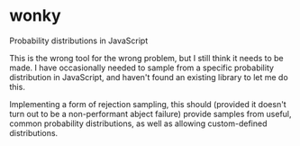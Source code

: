 # wonky
Probability distributions in JavaScript

This is the wrong tool for the wrong problem, but I still think it needs to be made. I have occasionally needed to sample from a specific probability distribution in JavaScript, and haven't found an existing library to let me do this.

Implementing a form of rejection sampling, this should (provided it doesn't turn out to be a non-performant abject failure) provide samples from useful, common probability distributions, as well as allowing custom-defined distributions.
